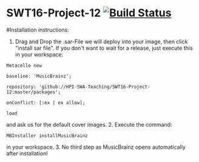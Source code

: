 # SWT16-Project-12 [![Build Status](https://travis-ci.org/HPI-SWA-Teaching/SWT16-Project-12.svg?branch=master)](https://travis-ci.org/HPI-SWA-Teaching/SWT16-Project-12)

#Installation instructions:
1. Drag and Drop the .sar-File we will deploy into your image, then click "install sar file". If you don't want to wait for a release, just execute this in your workspace:
  ```
  Metacello new
  
  baseline: 'MusicBrainz';
  
  repository: 'github://HPI-SWA-Teaching/SWT16-Project-12:master/packages';
  
  onConflict: [:ex | ex allow];
  
  load
  ```
  and ask us for the default cover images.
2. Execute the command: 
  ```
  MBInstaller installMusicBrainz
  ``` 
  in your workspace.
3. No third step as MusicBrainz opens automatically after installation!
